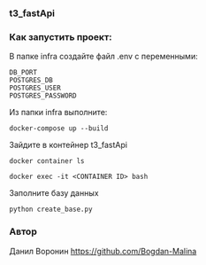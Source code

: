 ### t3_fastApi

### Как запустить проект:

В папке infra создайте файл .env с переменными:
```
DB_PORT
POSTGRES_DB
POSTGRES_USER
POSTGRES_PASSWORD
```
Из папки infra выполните:
```
docker-compose up --build
```
Зайдите в контейнер t3_fastApi
```
docker container ls

docker exec -it <CONTAINER ID> bash
```
Заполните базу данных
```
python create_base.py
```

### Автор
Данил Воронин https://github.com/Bogdan-Malina

